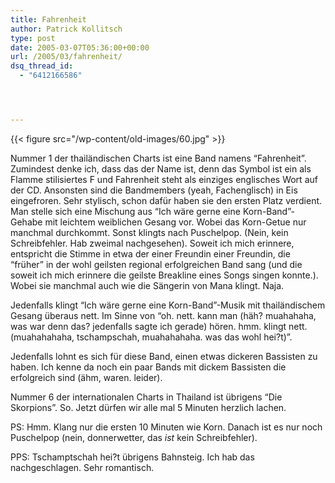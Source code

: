 ```yaml
---
title: Fahrenheit
author: Patrick Kollitsch
type: post
date: 2005-03-07T05:36:00+00:00
url: /2005/03/fahrenheit/
dsq_thread_id:
  - "6412166586"




---
```

{{< figure src="/wp-content/old-images/60.jpg" >}}

Nummer 1 der thailändischen Charts ist eine Band namens &#8220;Fahrenheit&#8221;. Zumindest denke ich, dass das der Name ist, denn das Symbol ist ein als Flamme stilisiertes F und Fahrenheit steht als einziges englisches Wort auf der CD. Ansonsten sind die Bandmembers (yeah, Fachenglisch) in Eis eingefroren. Sehr stylisch, schon dafür haben sie den ersten Platz verdient. Man stelle sich eine Mischung aus &#8220;Ich wäre gerne eine Korn-Band&#8221;-Gehabe mit leichtem weiblichen Gesang vor. Wobei das Korn-Getue nur manchmal durchkommt. Sonst klingts nach Puschelpop. (Nein, kein Schreibfehler. Hab zweimal nachgesehen). Soweit ich mich erinnere, entspricht die Stimme in etwa der einer Freundin einer Freundin, die &#8220;früher&#8221; in der wohl geilsten regional erfolgreichen Band sang (und die soweit ich mich erinnere die geilste Breakline eines Songs singen konnte.). Wobei sie manchmal auch wie die Sängerin von Mana klingt. Naja.

Jedenfalls klingt &#8220;Ich wäre gerne eine Korn-Band&#8221;-Musik mit thailändischem Gesang überaus nett. Im Sinne von &#8220;oh. nett. kann man (häh? muahahaha, was war denn das? jedenfalls sagte ich gerade) hören. hmm. klingt nett. (muahahahaha, tschampschah, muahahahaha. was das wohl hei?t)&#8221;. 

Jedenfalls lohnt es sich für diese Band, einen etwas dickeren Bassisten zu haben. Ich kenne da noch ein paar Bands mit dickem Bassisten die erfolgreich sind (ähm, waren. leider). 

Nummer 6 der internationalen Charts in Thailand ist übrigens &#8220;Die Skorpions&#8221;. So. Jetzt dürfen wir alle mal 5 Minuten herzlich lachen.

PS: Hmm. Klang nur die ersten 10 Minuten wie Korn. Danach ist es nur noch Puschelpop (nein, donnerwetter, das _ist_ kein Schreibfehler).

PPS: Tschamptschah hei?t übrigens Bahnsteig. Ich hab das nachgeschlagen. Sehr romantisch.